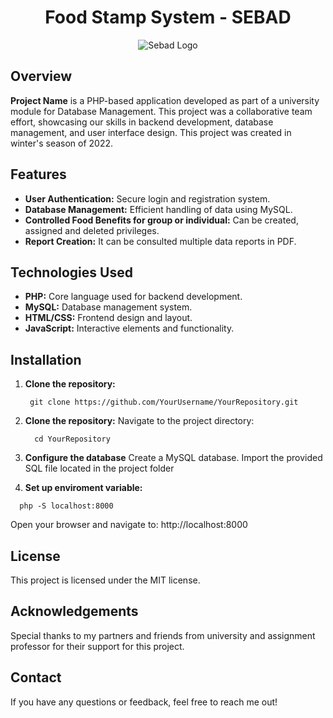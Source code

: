 <h1 align="center"><strong> Food Stamp System - SEBAD </strong></h1>
<p align="center">
  <img src="https://github.com/JhoanGZ/food_stamp/blob/main/resources/css/SEBAD%20Logo.jpg?raw=true" alt="Sebad Logo"/>
</p>

## Overview

**Project Name** is a PHP-based application developed as part of a university module for Database Management. This project was a collaborative team effort, showcasing our skills in backend development, database management, and user interface design. This project was created in winter's season of 2022.

## Features

- **User Authentication:** Secure login and registration system.
- **Database Management:** Efficient handling of data using MySQL.
- **Controlled Food Benefits for group or individual:** Can be created, assigned and deleted privileges.
- **Report Creation:** It can be consulted multiple data reports in PDF.

## Technologies Used

- **PHP:** Core language used for backend development.
- **MySQL:** Database management system.
- **HTML/CSS:** Frontend design and layout.
- **JavaScript:** Interactive elements and functionality.

## Installation

1. **Clone the repository:**
   ```
    git clone https://github.com/YourUsername/YourRepository.git
   ```
2. **Clone the repository:**
   Navigate to the project directory:
   ```
     cd YourRepository
   ```
3. **Configure the database**
    Create a MySQL database.
    Import the provided SQL file located in the project folder

4. **Set up enviroment variable:**
  ```
    php -S localhost:8000
  ```
  Open your browser and navigate to:
  http://localhost:8000

## License
This project is licensed under the MIT license.

## Acknowledgements

Special thanks to my partners and friends from university and assignment professor for their support for this project.

## Contact
If you have any questions or feedback, feel free to reach me out!


